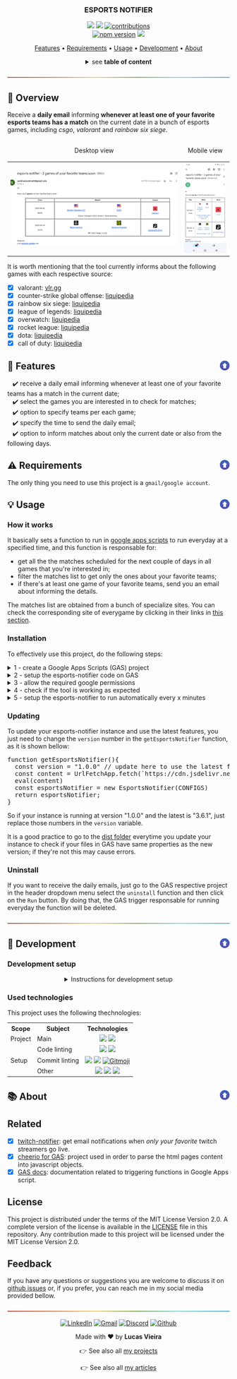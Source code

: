 <a name="TOC"></a>

<h3 align="center">
  ESPORTS NOTIFIER
</h3>

<div align="center">
  <a href="https://nodejs.org/en/"><img src="https://img.shields.io/badge/made%20with-node-1f425f?logo=node.js&.svg" /></a>
  <a href="https://www.google.com/script/start/"><img src="https://img.shields.io/badge/apps%20script-4285F4?logo=google&logoColor=white" /></a>
  <a href="https://github.com/lucasvtiradentes/esports-notifier#contributing"><img src="https://img.shields.io/badge/contributions-welcome-brightgreen.svg?style=flat" alt="contributions" /></a>
  <br>
  <a href="https://www.npmjs.com/package/esports-notifier"><img src="https://img.shields.io/npm/v/esports-notifier.svg?style=flat" alt="npm version"></a>
  <a href="https://github.com/lucasvtiradentes/esports-notifier/actions/workflows/ci-cd.yml"><img src="https://github.com/lucasvtiradentes/esports-notifier/workflows/CI/badge.svg"/></a>
</div>

<p align="center">
  <a href="#dart-features">Features</a> • <a href="#warning-requirements">Requirements</a> • <a href="#bulb-usage">Usage</a> • <a href="#wrench-development">Development</a>  • <a href="#books-about">About</a>
</p>

<details>
  <summary align="center"><span>see <b>table of content</b></span></summary>
  <p align="center">
    <ul>
      <!-- <li><a href="#trumpet-overview">Overview</a></li> -->
      <!-- <li><a href="#pushpin-table-of-contents">TOC</a></li> -->
      <li><a href="#dart-features">Features</a></li>
      <li><a href="#warning-requirements">Requirements</a></li>
      <li>
        <a href="#bulb-usage">Usage</a>
        <ul>
          <li><a href="#how-it-works">How it works?</a></li>
          <li><a href="#installation">Installation</a></li>
          <li><a href="#updating">Updating</a></li>
          <li><a href="#uninstall">Uninstall</a></li>
        </ul>
      </li>
      <li>
        <a href="#wrench-development">Development</a>
        <ul>
          <li><a href="#development-setup">Development setup</a></li>
          <li><a href="#used-technologies">Used technologies</a></li>
        </ul>
      </li>
      <li>
        <a href="#books-about">About</a>
        <ul>
          <li><a href="#related">Related</a></li>
          <li><a href="#license">License</a></li>
          <li><a href="#feedback">Feedback</a></li>
        </ul>
      </li>
    </ul>
  </p>
</details>

<a href="#"><img src="./.github/images/divider.png" /></a>

## :trumpet: Overview

Receive a **daily email** informing **whenever at least one of your favorite esports teams has a match** on the current date in a bunch of esports games, including _csgo_, _valorant_ and _rainbow six siege_.

<div align="center">
  <table align="center">
    <thead>
      <tr>
        <td><p align="center">Desktop view</p></td>
        <td><p align="center">Mobile view</p></td>
      </tr>
    </thead>
    <tbody>
      <tr>
        <td><img width="100%" src="./.github/images/desktop.png"></td>
        <td><img width="200px" src="./.github/images/mobile.jpeg"></td>
      </tr>
    </tbody>
 </table>
</div>

<a name="GAMES"></a>

It is worth mentioning that the tool currently informs about the following games with each respective source:

- [x] valorant: [vlr.gg](https://www.vlr.gg/matches)
- [x] counter-strike global offense: [liquipedia](https://liquipedia.net/counterstrike/Liquipedia:Matches)
- [x] rainbow six siege: [liquipedia](https://liquipedia.net/rainbowsix/Liquipedia:Upcoming_and_ongoing_matches)
- [x] league of legends: [liquipedia](https://liquipedia.net/leagueoflegends/Liquipedia:Matches)
- [x] overwatch: [liquipedia](https://liquipedia.net/overwatch/Liquipedia:Upcoming_and_ongoing_matches)
- [x] rocket league: [liquipedia](https://liquipedia.net/rocketleague/Liquipedia:Matches)
- [x] dota: [liquipedia](https://liquipedia.net/dota2/Liquipedia:Upcoming_and_ongoing_matches)
- [x] call of duty: [liquipedia](https://liquipedia.net/callofduty/Liquipedia:Upcoming_and_ongoing_matches)

## :dart: Features<a href="#TOC"><img align="right" src="./.github/images/up_arrow.png" width="22"></a>

&nbsp;&nbsp;&nbsp;✔️ receive a daily email informing whenever at least one of your favorite teams has a match in the current date;<br>
&nbsp;&nbsp;&nbsp;✔️ select the games you are interested in to check for matches;<br>
&nbsp;&nbsp;&nbsp;✔️ option to specify teams per each game;<br>
&nbsp;&nbsp;&nbsp;✔️ specify the time to send the daily email;<br>
&nbsp;&nbsp;&nbsp;✔️ option to inform matches about only the current date or also from the following days.<br>

## :warning: Requirements<a href="#TOC"><img align="right" src="./.github/images/up_arrow.png" width="22"></a>

The only thing you need to use this project is a `gmail/google account`.

## :bulb: Usage<a href="#TOC"><img align="right" src="./.github/images/up_arrow.png" width="22"></a>

### How it works

It basically sets a function to run in [google apps scripts](https://www.google.com/script/start/) to run everyday at a specified time, and this function is responsable for:

- get all the the matches scheduled for the next couple of days in all games that you're interested in;
- filter the matches list to get only the ones about your favorite teams;
- if there's at least one game of your favorite teams, send you an email about informing the details.

The matches list are obtained from a bunch of specialize sites. You can check the corresponding site of everygame by clicking in their links in <a href="#GAMES">this section</a>.

### Installation

To effectively use this project, do the following steps:

<details>
  <summary>1 - create a Google Apps Scripts (GAS) project</summary>
  <div>
    <br>
    <p>Go to the <a href="https://www.google.com/script/start/">google apps script</a> and create a new project by clicking in the button showed in the next image.<br>
    It would be a good idea to rename the project to something like "esports-notifier".</p>
    <p align="center"><img width="500" src="./.github/images/tutorial/tut2.png" /></p>
  </div>
</details>

<details>
  <summary>2 - setup the esports-notifier code on GAS</summary>
  <div>
    <br>
    <p>Click on the initial file, which is the <b>rectangle-1</b> on the image.</p>
    <p align="center"><img width="500" src="./.github/images/tutorial/tut3.png" /></p>
    <p>Replace the initial content present in the <b>rectangle-2</b> with the content present in code bellow.</p>
    <blockquote>
      <p><span>⚠️ Warning</span><br>
       Remember to update the <code>CONFIGS</code> object according to your data and needs.</p>
    </blockquote>

<!-- <DYNFIELD:GAS_SETUP> -->
<pre>
const CONFIGS = {
  esports: {
    favoriteTeams: ['mibr'],              // specify your global favorite teams, that will be search in all games
    games: {                              // select the games you're interested
      csgo: {
        sync: true,
        teams: ['imperial']               // specify the teams you want to search only in this game
      },
      valorant: {
        sync: true,
        teams: ['sentinels', 'furia', 'loud', 'mibr']
      },
      rainbowSixSiege: {
        sync: true,
        teams: ['nip', 'faze', 'liquid', 'w7m']
      },
      leagueOfLegends: {
        sync: true,
        teams: []
      },
      overwatch: {
        sync: true,
        teams: []
      },
      rocketLeague: {
        sync: true,
        teams: []
      },
      dota: {
        sync: true,
        teams: []
      },
      callOfDuty: {
        sync: true,
        teams: []
      }
    }
  },
  datetime: {
    timeToSendEmail: '07:00',                    // time to send the daily email if there is at least on game of your favorite teams
    diffHoursFromGmtTimezone: -3                 // specify the hour difference between your timezone and GMT/UTC timezone | https://www.utctime.net/ | -3 means that in my timezone (15h) is 3 hours behind from utc timezone (18h).
  },
  settings: {
    notifyOnlyAboutTodayGames: true,             // if 'false' it will alse send email in case of matchs of favorite teams in the next days
    strictTeamComparasion: true,                 // if 'true' the name of the teams must be exact in all the matches source sites
    maintanceMode: false,                        // development option, dont need to change
    loopFunction: 'checkTodayGames'              // development option, dont need to change
  }
};

function getEsportsNotifier(){
  const version = "1.2.0"
  const content = UrlFetchApp.fetch(`https://cdn.jsdelivr.net/npm/esports-notifier@${version}`).getContentText();
  eval(content)
  const esportsNotifier = new EsportsNotifier(CONFIGS)
  return esportsNotifier;
}

function checkTodayGames() {
  const esportsNotifier = getEsportsNotifier();
  esportsNotifier.checkTodayGames();
}

function setup() {
  const esportsNotifier = getEsportsNotifier();
  esportsNotifier.install();
}

function uninstall() {
  const esportsNotifier = getEsportsNotifier();
  esportsNotifier.uninstall();
}
</pre>
<!-- </DYNFIELD:GAS_SETUP> -->
  </div>
</details>

<details>
  <summary>3 - allow the required google permissions</summary>
  <div>
    <br>
    <p>Go to the project settings by clicking on the <b>first image rectangle</b>. After that, check the option to show the <code>appsscript.json</code> in our project, a file that manages the required google api access.</p>
    <div align="center">
      <table>
        <tr>
          <td align="center">
            <img height="300px" src="./.github/images/tutorial/tut4.1.png" />
          </td>
          <td align="center">
            <img width="300px" src="./.github/images/tutorial/tut4.2.png" />
          </td>
        </tr>
      </table>
    </div>
    <p>Go back to the project files, and replace the content present in the <code>appsscript.json</code> with the following code:</p>    <p align="center"><img width="500" src="./.github/images/tutorial/tut5.png" /></p>
<!-- <DYNFIELD:GAS_APPSSCRIPT> -->
<pre>
{
  "timeZone": "Etc/GMT",
  "dependencies": {
    "libraries": [
      {
        "userSymbol": "Cheerio",
        "version": "14",
        "libraryId": "1ReeQ6WO8kKNxoaA_O0XEQ589cIrRvEBA9qcWpNqdOP17i47u6N9M5Xh0"
      }
    ]
  },
  "oauthScopes": [
    "https://www.googleapis.com/auth/script.scriptapp",
    "https://www.googleapis.com/auth/script.external_request",
    "https://www.googleapis.com/auth/script.send_mail",
    "https://www.googleapis.com/auth/userinfo.email"
  ],
  "exceptionLogging": "STACKDRIVER",
  "runtimeVersion": "V8"
}
</pre>
<!-- </DYNFIELD:GAS_APPSSCRIPT> -->
  </div>
</details>

<details>
  <summary>4 - check if the tool is working as expected</summary>
  <div>
    <br>
    <p>Go to the <code>esports-notifier</code> code page as it was explained in the <code>step 2</code> and on the header menu select <code>checkTodayGames</code> in the functions menu and run it, by clicking in the <code>Run</code> button.</p>
    <p>If everything is okay, it is expected to you receive an email informing about your favorite teams matches if they have a game today. if there's an error, read the logs messages, adjust the necessary settings and try again.</p>
  </div>
</details>

<details>
  <summary>5 - setup the esports-notifier to run automatically every x minutes</summary>
  <div>
    <br>
    <p>Just follow what the bellow image shows, which is to select the <code>setup</code> function and run it.<br>
    After, a popup will appear asking your permission, and you'll have to accept it.</p>
    <p align="center"><img width="500" src="./.github/images/tutorial/tut6.webp" /></p>
  </div>
</details>

### Updating

To update your esports-notifier instance and use the latest features, you just need to change the `version` number in the `getEsportsNotifier` function, as it is shown bellow:

<pre>
function getEsportsNotifier(){
  const version = "1.0.0" // update here to use the latest features
  const content = UrlFetchApp.fetch(`https://cdn.jsdelivr.net/npm/esports-notifier@${version}`).getContentText();
  eval(content)
  const esportsNotifier = new EsportsNotifier(CONFIGS)
  return esportsNotifier;
}
</pre>

So if your instance is running at version "1.0.0" and the latest is "3.6.1", just replace those numbers in the `version` variable.

It is a good practice to go to the [dist folder](./dist/) everytime you update your instance to check if your files in GAS have same properties as the new version; if they're not this may cause errors.

### Uninstall

If you want to receive the daily emails, just go to the GAS respective project in the header dropdown menu select the `uninstall` function and then click on the `Run` button. By doing that, the GAS trigger responsable for running everyday the function will be deleted.

<a href="#"><img src="./.github/images/divider.png" /></a>

## :wrench: Development<a href="#TOC"><img align="right" src="./.github/images/up_arrow.png" width="22"></a>

### Development setup

<details>
  <summary align="center">Instructions for development setup</summary>
  <div>
<br>
To setup this project in your computer, run the following commands:

```bash
# Clone this repository
$ git clone https://github.com/lucasvtiradentes/esports-notifier

# Go into the repository
$ cd esports-notifier

# Install dependencies
$ npm install
```

If you want to [contribute](./docs/CONTRIBUTING.md) to the project, fork the project, make the necessary changes, and to test your work you can load your version in apps scripts with almost no effort do this: replace the content of the <code>getEsportsNotifier</code> function with the following code:

```js
function getEsportsNotifier() {
  // const version = "1.2.0" // version
  // const content = getEsportsProduction(version)
  const content = getEsportsDevelopment('yourgithub/project-fork', 'branch_name');
  eval(content);
  const esportsNotifier = new EsportsNotifier(CONFIGS);
  return esportsNotifier;
}

function getEsportsProduction(version) {
  return UrlFetchApp.fetch(`https://cdn.jsdelivr.net/npm/esports-notifier@${version}`).getContentText();
}

function getEsportsDevelopment(repository, branch) {
  const filePath = 'dist/EsportsNotifier.min.js';
  const final_link = `https://api.github.com/repos/${repository}/contents/${filePath}${branch ? `?ref=${branch}` : ''}`;
  const response = UrlFetchApp.fetch(final_link, { method: 'get', contentType: 'application/json' });
  const base64Content = JSON.parse(response.toString()).content;
  const decodedArr = Utilities.base64Decode(base64Content);
  const decodedAsString = Utilities.newBlob(decodedArr).getDataAsString();
  return decodedAsString;
}
```

This will allow you to select the **esports-notifier** source place (github repository or npm package) and specify the intended version.

  </div>
</details>

### Used technologies

This project uses the following thechnologies:

<div align="center">
  <table>
    <tr>
      <th>Scope</th>
      <th>Subject</th>
      <th>Technologies</th>
    </tr>
    <tr>
      <td rowspan="1">Project</td>
      <td>Main</td>
      <td align="center">
        <a href="https://nodejs.org/"><img src="https://img.shields.io/badge/Node.js-339933?logo=nodedotjs&logoColor=white"></a>
        <a href="https://www.typescriptlang.org/"><img src="https://img.shields.io/badge/TypeScript-007ACC?logo=typescript&logoColor=white"></a>
      </td>
    </tr>
    <tr>
      <td rowspan="3">Setup</td>
      <td>Code linting</td>
      <td align="center">
        <a href="https://github.com/prettier/prettier"><img src="https://img.shields.io/badge/prettier-1A2C34?logo=prettier&logoColor=F7BA3E"></a>
        <a href="https://github.com/eslint/eslint"><img src="https://img.shields.io/badge/eslint-3A33D1?logo=eslint&logoColor=white"></a>
      </td>
    </tr>
    <tr>
      <!-- <td rowspan="2">Setup</td> -->
      <td>Commit linting</td>
      <td align="center">
      <a target="_blank" href="https://github.com/conventional-changelog/commitlint"><img src="https://img.shields.io/badge/commitlint-red?logo=commitlint&logoColor=white"></a>
      <a target="_blank" href="https://github.com/commitizen/cz-cli"><img src="https://img.shields.io/badge/commitizen-pink?logo=conventionalcommits&logoColor=white"></a>
      <a href="https://gitmoji.dev"><img
    src="https://img.shields.io/badge/gitmoji-%20😜%20😍-FFDD67.svg?style=flat-square"
    alt="Gitmoji"/></a>
      </td>
    </tr>
    <tr>
      <!-- <td rowspan="2">Setup</td> -->
      <td>Other</td>
      <td align="center">
        <a href="https://editorconfig.org/"><img src="https://img.shields.io/badge/Editor%20Config-E0EFEF?logo=editorconfig&logoColor=000"></a>
        <a target="_blank" href="https://github.com/typicode/husky"><img src="https://img.shields.io/badge/🐶%20husky-green?logo=husky&logoColor=white"></a>
        <a target="_blank" href="https://github.com/okonet/lint-staged"><img src="https://img.shields.io/badge/🚫%20lint%20staged-yellow?&logoColor=white"></a>
      </td>
    </tr>
  </table>
</div>

## :books: About<a href="#TOC"><img align="right" src="./.github/images/up_arrow.png" width="22"></a>

## Related

- [x] [twitch-notifier](https://github.com/lucasvtiradentes/twitch-notifier): get email notifications when _only your favorite_ twitch streamers go live.
- [x] [cheerio for GAS](https://github.com/tani/cheeriogs): project used in order to parse the html pages content into javascript objects.
- [x] [GAS docs](https://developers.google.com/apps-script/reference/script/clock-trigger-builder?hl=pt-br): documentation related to triggering functions in Google Apps script.

## License

This project is distributed under the terms of the MIT License Version 2.0. A complete version of the license is available in the [LICENSE](LICENSE) file in this repository. Any contribution made to this project will be licensed under the MIT License Version 2.0.

## Feedback

If you have any questions or suggestions you are welcome to discuss it on [github issues](https://github.com/lucasvtiradentes/esports-notifier/issues) or, if you prefer, you can reach me in my social media provided bellow.

<a href="#"><img src="./.github/images/divider.png" /></a>

<div align="center">
  <p>
    <a target="_blank" href="https://www.linkedin.com/in/lucasvtiradentes/"><img src="https://img.shields.io/badge/-linkedin-blue?logo=Linkedin&logoColor=white" alt="LinkedIn"></a>
    <a target="_blank" href="mailto:lucasvtiradentes@gmail.com"><img src="https://img.shields.io/badge/gmail-red?logo=gmail&logoColor=white" alt="Gmail"></a>
    <a target="_blank" href="https://discord.com/users/262326726892191744"><img src="https://img.shields.io/badge/discord-5865F2?logo=discord&logoColor=white" alt="Discord"></a>
    <a target="_blank" href="https://github.com/lucasvtiradentes/"><img src="https://img.shields.io/badge/github-gray?logo=github&logoColor=white" alt="Github"></a>
  </p>
  <p>Made with ❤️ by <b>Lucas Vieira</b></p>
  <p>👉 See also all <a href="https://github.com/lucasvtiradentes/lucasvtiradentes/blob/master/portfolio/PROJECTS.md#TOC">my projects</a></p>
  <p>👉 See also all <a href="https://github.com/lucasvtiradentes/my-tutorials/blob/master/README.md#TOC">my articles</a></p>
</div>
